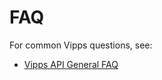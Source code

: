 <!-- START_METADATA
---
draft: true
---
END_METADATA -->

# FAQ

For common Vipps questions, see:

* [Vipps API General FAQ](https://vippsas.github.io/vipps-developer-docs/docs/vipps-developers/faqs/)

